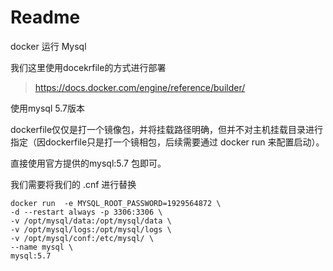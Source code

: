 # Readme



docker 运行 Mysql

我们这里使用docekrfile的方式进行部署

> https://docs.docker.com/engine/reference/builder/

使用mysql 5.7版本



dockerfile仅仅是打一个镜像包，并将挂载路径明确，但并不对主机挂载目录进行指定（因dockerfile只是打一个镜相包，后续需要通过 docker run 来配置启动）。



直接使用官方提供的mysql:5.7 包即可。

我们需要将我们的 .cnf 进行替换



```shell
docker run  -e MYSQL_ROOT_PASSWORD=1929564872 \
-d --restart always -p 3306:3306 \
-v /opt/mysql/data:/opt/mysql/data \
-v /opt/mysql/logs:/opt/mysql/logs \
-v /opt/mysql/conf:/etc/mysql/ \
--name mysql \
mysql:5.7
```

